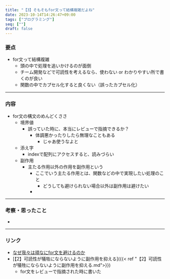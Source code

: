 ```yaml
---
title: "【3】そもそもfor文って結構複雑だよね"
date: 2023-10-14T14:26:47+09:00
tags: ["プログラミング"]
seq: [""]
draft: false
---
```


### 要点
- for文って結構複雑
  - 頭の中で処理を追いかけるのが面倒
  - チーム開発などで可読性を考えるなら、使わない or わかりやすい所で書くのが良い
  - 関数の中でカプセル化すると良くない（誤ったカプセル化）


---
### 内容
- for文の構文のめんどくささ
  - 境界値
    - 誤っていた時に、本当にレビューで指摘できるか？
      - 体調悪かったりしたら無理なこともある
        - じゃあ使うなよと
  - 添え字
    - indexで配列にアクセスすると、読みづらい
  - 副作用
    - 主たる作用以外の作用を副作用という
      - ここでいう主たる作用とは、関数などの中で実現したい処理のこと
        - どうしても避けられない場合以外は副作用は避けたい
      - 

---
### 考察・思ったこと
- 

---
### リンク
- [なぜ我々は頑なにfor文を避けるのか](https://qiita.com/tetsuya-zama/items/11e19b9da4892eb365c4)
- [【2】可読性が犠牲にならないように副作用を抑える]({{< ref "【2】可読性が犠牲にならないように副作用を抑える.md">}})  
  - for文をレビューで指摘された時に書いた